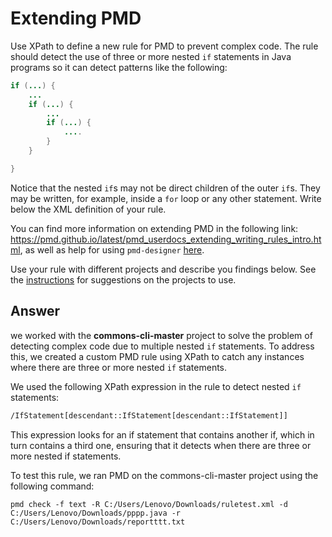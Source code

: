 # Extending PMD

Use XPath to define a new rule for PMD to prevent complex code. The rule should detect the use of three or more nested `if` statements in Java programs so it can detect patterns like the following:

```Java
if (...) {
    ...
    if (...) {
        ...
        if (...) {
            ....
        }
    }

}
```
Notice that the nested `if`s may not be direct children of the outer `if`s. They may be written, for example, inside a `for` loop or any other statement.
Write below the XML definition of your rule.

You can find more information on extending PMD in the following link: https://pmd.github.io/latest/pmd_userdocs_extending_writing_rules_intro.html, as well as help for using `pmd-designer` [here](./designer-help.md).

Use your rule with different projects and describe you findings below. See the [instructions](../sujet.md) for suggestions on the projects to use.

## Answer
we worked with the **commons-cli-master** project to solve the problem of detecting complex code due to multiple nested `if` statements. To address this, we created a custom PMD rule using XPath to catch any instances where there are three or more nested `if` statements.

We used the following XPath expression in the rule to detect nested `if` statements:

```xml
/IfStatement[descendant::IfStatement[descendant::IfStatement]]
```
This expression looks for an if statement that contains another if, which in turn contains a third one, ensuring that it detects when there are three or more nested if statements.

To test this rule, we ran PMD on the commons-cli-master project using the following command:
```
pmd check -f text -R C:/Users/Lenovo/Downloads/ruletest.xml -d C:/Users/Lenovo/Downloads/pppp.java -r C:/Users/Lenovo/Downloads/reportttt.txt
```
